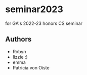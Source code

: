 # seminar2023
for GA's 2022-23 honors CS seminar

## Authors
- Robyn
- lizzie :)
- emma 
- Patricia von Oiste

